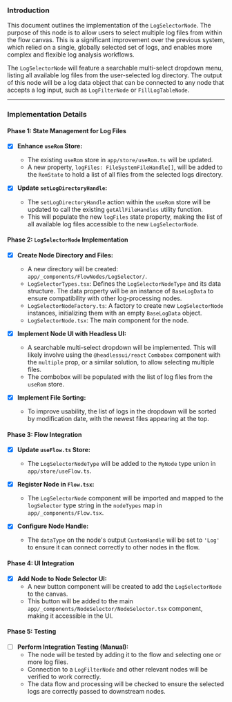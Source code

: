 ### Introduction

This document outlines the implementation of the `LogSelectorNode`. The purpose of this node is to allow users to select multiple log files from within the flow canvas. This is a significant improvement over the previous system, which relied on a single, globally selected set of logs, and enables more complex and flexible log analysis workflows.

The `LogSelectorNode` will feature a searchable multi-select dropdown menu, listing all available log files from the user-selected log directory. The output of this node will be a log data object that can be connected to any node that accepts a log input, such as `LogFilterNode` or `FillLogTableNode`.

---

### Implementation Details

#### Phase 1: State Management for Log Files

-   [x] **Enhance `useRom` Store:**
    -   The existing `useRom` store in `app/store/useRom.ts` will be updated.
    -   A new property, `logFiles: FileSystemFileHandle[]`, will be added to the `RomState` to hold a list of all files from the selected logs directory.

-   [x] **Update `setLogDirectoryHandle`:**
    -   The `setLogDirectoryHandle` action within the `useRom` store will be updated to call the existing `getAllFileHandles` utility function.
    -   This will populate the new `logFiles` state property, making the list of all available log files accessible to the new `LogSelectorNode`.

#### Phase 2: `LogSelectorNode` Implementation

-   [x] **Create Node Directory and Files:**
    -   A new directory will be created: `app/_components/FlowNodes/LogSelector/`.
    -   `LogSelectorTypes.tsx`: Defines the `LogSelectorNodeType` and its data structure. The data property will be an instance of `BaseLogData` to ensure compatibility with other log-processing nodes.
    -   `LogSelectorNodeFactory.ts`: A factory to create new `LogSelectorNode` instances, initializing them with an empty `BaseLogData` object.
    -   `LogSelectorNode.tsx`: The main component for the node.

-   [x] **Implement Node UI with Headless UI:**
    -   A searchable multi-select dropdown will be implemented. This will likely involve using the `@headlessui/react` `Combobox` component with the `multiple` prop, or a similar solution, to allow selecting multiple files.
    -   The combobox will be populated with the list of log files from the `useRom` store.

-   [x] **Implement File Sorting:**
    -   To improve usability, the list of logs in the dropdown will be sorted by modification date, with the newest files appearing at the top.

#### Phase 3: Flow Integration

-   [x] **Update `useFlow.ts` Store:**
    -   The `LogSelectorNodeType` will be added to the `MyNode` type union in `app/store/useFlow.ts`.

-   [x] **Register Node in `Flow.tsx`:**
    -   The `LogSelectorNode` component will be imported and mapped to the `logSelector` type string in the `nodeTypes` map in `app/_components/Flow.tsx`.

-   [x] **Configure Node Handle:**
    -   The `dataType` on the node's output `CustomHandle` will be set to `'Log'` to ensure it can connect correctly to other nodes in the flow.

#### Phase 4: UI Integration

-   [x] **Add Node to Node Selector UI:**
    -   A new button component will be created to add the `LogSelectorNode` to the canvas.
    -   This button will be added to the main `app/_components/NodeSelector/NodeSelector.tsx` component, making it accessible in the UI.

#### Phase 5: Testing

-   [ ] **Perform Integration Testing (Manual):**
    -   The node will be tested by adding it to the flow and selecting one or more log files.
    -   Connection to a `LogFilterNode` and other relevant nodes will be verified to work correctly.
    -   The data flow and processing will be checked to ensure the selected logs are correctly passed to downstream nodes.
